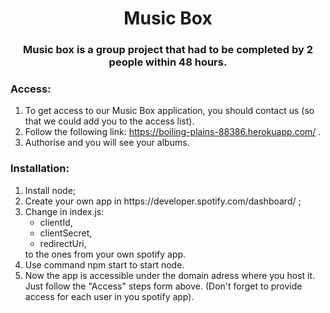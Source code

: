 <h1 align="center"> Music Box </h1>
<h3 align="center"> Music box is a group project that had to be completed by 2 people within 48 hours. </h3> 

<h3 align="left">Access:</h3>

1. To get access to our Music Box application, you should contact us (so that we could add you to the access list).
2. Follow the following link: https://boiling-plains-88386.herokuapp.com/ .
3. Authorise and you will see your albums.


<h3 align="left">Installation:</h3>
<ol>
<li>Install node; </li>
<li>Create your own app in https://developer.spotify.com/dashboard/ ;</li>
<li>Change in index.js:
    <ul>
    <li>clientId,</li>
	<li>clientSecret,</li>
	<li>redirectUri,</li>
    </ul>
to the ones from your own spotify app.</li>
<li>
    Use command
        npm start
    to start node.
</li>
<li>Now the app is accessible under the domain adress where you host it.</li>
Just follow the "Access" steps form above. 
(Don't forget to provide access for each user in you spotify app). 